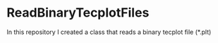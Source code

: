 # ReadBinaryTecplotFiles
In this repository I created a class that reads a binary tecplot file (*.plt)
